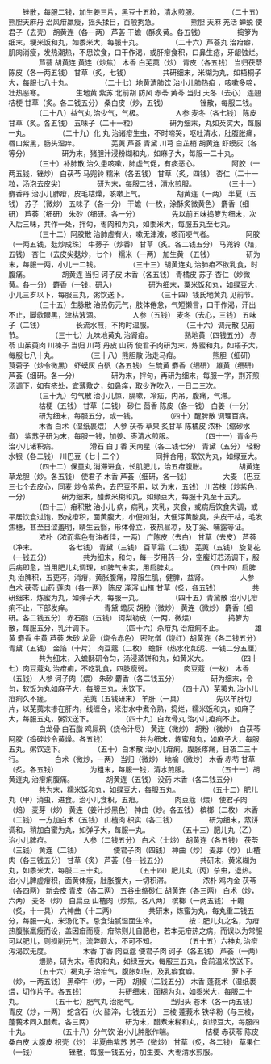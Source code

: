 <!-- { "loadSidebar": true } -->
　　锉散，每服二钱，加生姜三片，黑豆十五粒，清水煎服。
　　
　　（二十五）熊胆天麻丹 治风疳羸瘦，摇头揉目，百般拘急。
　　
　　熊胆 天麻 羌活 蝉蜕 使君子（去壳） 胡黄连（各一两） 芦荟 干蟾（酥炙黄。各五钱）
　　
　　捣箩为细末，粳米饭和丸，如黍米大，每服十丸。
　　
　　（二十六）芦荟丸 治疳癖，肌肉消瘦，发热潮热，不思饮食，口干作渴，或肝疳食积，口鼻生疮，牙龈蚀烂。
　　
　　芦荟 胡黄连 黄连（炒焦） 木香 白芜荑（炒） 青皮（各五钱） 当归茯苓 陈皮（各一两五钱） 甘草（炙，七钱）
　　
　　共研细末，米糊为丸，如梧桐子大，每服七八十丸。
　　
　　（二十七）地黄清肺饮 治小儿肺热疳 ，咳嗽多啼，壮热恶寒。
　　
　　生地黄 紫苏 北前胡 防风 赤苓 黄芩 当归 天冬（去心） 连翘 桔梗 甘草（炙。各二钱五分） 桑白皮（炒，五钱）
　　
　　锉散，每服二钱。
　　
　　（二十八）益气丸 治少气，气极。
　　
　　人参 麦冬（各七钱） 陈皮 甘草（炙。各五钱） 五味子（二十一粒）
　　
　　研为细末，丸如芡实大，每服一丸。
　　
　　（二十九）化 丸 治诸疳生虫，不时啼哭，呕吐清水，肚腹胀痛，唇口紫黑，肠头湿痒。
　　
　　芜荑 芦荟 青黛 川芎 白芷梢 胡黄连 虾蟆灰（各等分）
　　
　　研为末，猪胆汁浸粉糊和丸，如麻子大，每服一二十丸。
　　
　　（三十）补肺散 治久患咳嗽，肺虚气促，有痰恶心。
　　
　　阿胶（一两五钱，锉炒） 白茯苓 马兜铃 糯米（各五钱） 甘草（炙，四钱） 杏仁（二十一粒，汤泡去皮尖）
　　
　　研为末，每服二钱，清水煎服。
　　
　　（三十一）麝香丹 治小儿肺疳，皮毛枯燥，咳嗽上气。
　　
　　胡黄连（一两） 半夏（五钱） 苏子（微炒） 五味子（各一分） 干蟾（一枚，涂酥炙微黄色） 麝香（细研） 芦荟（细研） 朱砂（细研。各一分）
　　
　　先以前五味捣箩为细末，次入后三味，共作一处，拌匀，枣肉和为丸，如黍米大，每服五丸至七丸。
　　
　　（三十二）阿胶散 治肺虚有火，嗽无津液，咳而哽气者。
　　
　　阿胶（一两五钱，麸炒成珠） 牛蒡子（炒香） 甘草（炙。各二钱五分） 马兜铃（焙，五钱） 杏仁（去皮尖麸炒，七个） 糯米（一两） 加生黄 （五钱）
　　
　　研为末，每服一两，小儿一二钱。
　　
　　（三十三）胡黄连丸 治肺疳不欲乳食，时腹痛。
　　
　　胡黄连 当归 诃子皮 木香（各五钱） 青橘皮 苏子 杏仁（炒微黄。各一分） 麝香（一钱，研入）
　　
　　研为细末，粟米饭和丸，如绿豆大，小儿三岁以下，每服三丸，粥饮送下。
　　
　　（三十四）钱氏地黄丸 见前节。
　　
　　（三十五）生脉散 治热伤元气，肢体倦怠，气短懒言，口干作渴，汗出不止，脚欹眼黑，津枯液涸。
　　
　　人参（五钱） 麦冬（去心，三钱） 五味子（二钱）
　　
　　长流水煎，不拘时温服。
　　
　　（三十六）调元散 见前节。
　　
　　（三十七）九味地黄丸 治肾疳。
　　
　　熟地黄（四钱五分） 赤苓 山茱萸肉 川楝子 当归 川芎 丹皮 山药 使君子肉研为末，炼蜜和丸，如梧子大，每服七八十丸。
　　
　　（三十八）熊胆散 治走马疳。
　　
　　熊胆（细研） 莨菪子（炒令微黑） 虾蟆灰 白矾（各五钱） 生硫黄 麝香（细研） 雄黄（细研） 芦荟（细研。各一分）
　　
　　研为末，拌匀，再研为细末，每服一字，荆芥煎汤调下，如有疮处，宜薄敷之，如鼻痒，取少许吹入，一日二三次。
　　
　　（三十九）匀气散 治小儿惊，膈嗽，冷疝，内吊，腹痛，气滞。
　　
　　枯梗（五钱） 甘草（二钱） 砂仁 茴香 陈皮（各一钱） 白姜（一分）
　　
　　研为细末，每服五分，或一钱。
　　
　　（四十）醒脾散 调理百病。
　　
　　木香 白术（湿纸裹煨） 人参 茯苓 草果 炙甘草 陈橘皮 浓朴（缩砂水煮） 紫苏子研为末，每服一钱，加姜、枣清水煎服。
　　
　　（四十一）青金丹 治小儿诸积病。
　　
　　滑石 白丁香 天南星（各二钱七分） 青黛（五分） 轻粉 水银（各二钱） 川巴豆（七十二个）
　　
　　同拌合用，软饮为丸，如绿豆大。
　　
　　（四十二）保童丸 消滞进食，长肌肥儿，治五疳腹胀。
　　
　　胡黄连 草龙胆（炒。各五钱） 使君子 木香 芦荟（细研，各一钱）
　　
　　大麦 （巴豆三七个去皮心，同麦 炒令紫色，去巴豆不用，以 为末，五钱） 川苦楝（炒紫色，一分）
　　
　　研为细末，醋煮米糊和丸，如绿豆大，每服十丸至十五丸。
　　
　　（四十三）疳积散 治小儿 病，病乳，夹乳，夹食，或病后饮食失调，或平居饮食过饱，致成疳积，面黄腹大，小便如泔，大便泻黄酸臭，头皮干枯，毛发焦穗，甚至目涩羞明，睛生云翳，形体骨立，夜热昼凉，及丁奚、哺露等证。
　　
　　浓朴（浓而紫色有油者佳，一两） 广陈皮（去白） 甘草（去皮） 芦荟（净末。
　　
　　各七钱） 青黛（三钱） 百草霜（二钱） 芜荑（五钱） 旋复花（一钱五分）
　　
　　共为细末，和匀，每一岁用药一分，空腹灯芯汤调下，服后病即愈，当用肥儿丸调理，如脾气未实，用启脾丸。
　　
　　（四十四）启脾丸 治脾积，五更泻，消疳，黄胀腹痛，常服生肌，健脾，益肾。
　　
　　人参 白术 茯苓 山药 莲肉（各一两） 陈皮 泽泻 山楂 甘草（炙，各五钱）
　　
　　共研细末，炼蜜为丸，如弹子大，每服一丸。
　　
　　（四十五）青黛散 治小儿疳痢不止，下部发痒。
　　
　　青黛 蟾灰 胡粉（微炒） 黄连（微炒） 麝香（细研。各二钱五分） 赤石脂（五钱） 诃梨勒皮（一两，微煨）
　　
　　捣箩为散，每服五分，乳汁调下。
　　
　　（四十六）杀疳丸 治疳痢不止。
　　
　　雄黄 麝香 牛黄 芦荟 朱砂 龙骨（烧令赤色） 密陀僧（烧红）胡黄连（各二钱五分） 青黛（五钱） 金箔（十片） 肉豆蔻（二枚） 蟾酥（热水化如泥、一钱二分五厘）
　　
　　共为细末，入蟾酥研令匀，汤浸蒸饼和丸，如黄米大。
　　
　　（四十七）肉豆蔻丸 治疳痢，不吃乳食，四肢瘦弱。
　　
　　肉豆蔻（一枚） 木香（五钱） 人参 诃子肉（煨） 朱砂 麝香（各二钱五分）
　　
　　研为细末，令匀，软饭为丸如麻子大，每服三丸，米饮下。
　　
　　（四十八）芜荑丸 治小儿疳痢久不瘥。
　　
　　芜荑（五钱研末） 羊肝（一具）
　　
　　先以羊肝切片，以芜荑末掺在肝内，线缠合，米泔水中煮令熟，捣烂，糯米饭和丸，如麻子大，每服五丸，粥饮送下。
　　
　　（四十九）白龙骨丸 治小儿疳痢不止。
　　
　　白龙骨 白石脂 鸡屎矾（烧令汁尽） 黄连（微炒） 胡粉（微炒） 白茯苓 阿胶（捣碎炒令黄燥。各五钱）
　　
　　共为细末，炼蜜和丸，如麻子大，每服五丸，粥饮送下。
　　
　　（五十）白术散 治小儿疳痢，腹胀疼痛，日夜二三十行。
　　
　　白术（微炒，一两） 当归（微炒） 地榆（微炒） 木香 赤芍 甘草（炙。各五钱）
　　
　　为粗末，每服一钱，清水煎服。
　　
　　（五十一）胡黄连丸 治疳痢腹痛。
　　
　　胡黄连（五钱） 没药 木香（各二钱五分）
　　
　　共为末，糯米饭和丸，如绿豆大，每服五丸。
　　
　　（五十二）肥儿丸（甲）消虫，进食。治小儿食积，五疳。
　　
　　肉豆蔻（煨） 使君子肉（焙） 麦芽（炒） 黄连（姜汁炒黑色） 神曲（炒。各五钱） 槟榔（二枚） 木香（二钱） 一方加白术（五钱） 山楂肉 枳实（各二钱）
　　
　　研为细末，蒸饼调和，稍加白蜜为丸，如弹子大，每服一丸。
　　
　　（五十三）肥儿丸（乙）治小儿脾疳。
　　
　　人参（二钱五分） 白术（土炒） 胡黄连（各五钱） 茯苓（三钱） 黄连（二钱）
　　
　　使君子肉（四钱） 神曲（炒） 麦芽（炒） 山楂肉（各三钱五分） 甘草（炙） 芦荟（各一钱五分）
　　
　　共研末，黄米糊为丸，如黍米大，每服二三十丸。
　　
　　（五十四）肥儿丸（丙）杀虫，退热。治小儿脾虚疳积，面黄体瘦，肚胀腹大，一切积滞。
　　
　　浓朴 鸡内金 茯苓（各四两） 新会皮 青皮（各二两） 五谷虫缩砂仁 胡黄连（各三两） 白术（炒，六两） 麦冬（炒） 白扁豆 山楂肉（炒焦。各八两） 槟榔（一两五钱） 干蟾（炙，十一具） 六神曲（十二两）
　　
　　共研末，炼蜜为丸，每丸重二钱五分，每服一丸，米汤化下。忌食油腻湿面生冷。
　　
　　按：肥儿丸之名，为疳热腹胀羸瘦而设，盖因疳而瘦，疳除则儿自肥也，若本无疳热之病，而误以为常服可以肥儿，则损削元气，流弊颇大，不可不知。
　　
　　（五十五）六神丸 治疳泻渴饮无度。
　　
　　木香 丁香 肉豆蔻 使君子肉 诃子（各五钱） 芦荟（一两）
　　
　　煨熟，研为末，枣肉和丸，如绿豆大，每服三五丸，食前温米饮送下。
　　
　　（五十六）褐丸子 治疳气，腹胀如鼓，及乳癖食癖。
　　
　　萝卜子（炒，一两五钱） 黑牵牛（炒，一两） 胡椒（二钱五分） 木香 蓬莪术（湿纸裹煨，切作片子。各五钱）
　　
　　共研细末，面糊为丸，如黍米大，每服二十丸。
　　
　　（五十七）肥气丸 治肥气。
　　
　　当归头 苍术（各一两五钱） 青皮（炒，一两） 蛇含石（火 醋淬，七钱五分） 三棱 蓬莪术 铁华粉（与三棱，蓬莪术同入醋煮。各三两）
　　
　　研为末，醋煮米糊和丸，如绿豆大，每服四十丸。
　　
　　（五十八）分气饮 治小儿肿胀作喘。
　　
　　桔梗 赤茯苓 陈皮 桑白皮 大腹皮 枳壳（炒） 半夏曲紫苏 苏子（微炒） 甘草（炙，各二钱） 草果仁（一钱）
　　
　　锉散，每服一钱五分，加生姜、大枣清水煎服。
　　
